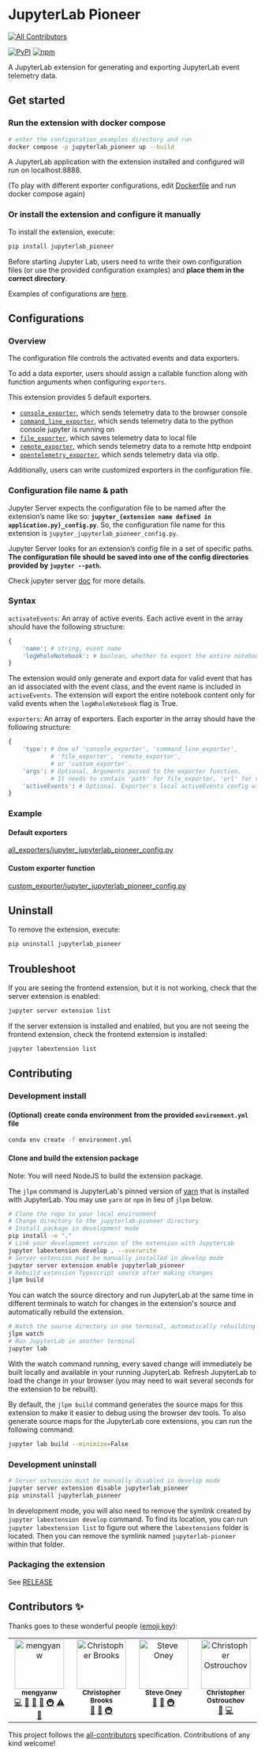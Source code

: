 # JupyterLab Pioneer
<!-- ALL-CONTRIBUTORS-BADGE:START - Do not remove or modify this section -->
[![All Contributors](https://img.shields.io/badge/all_contributors-4-orange.svg?style=flat-square)](#contributors-)
<!-- ALL-CONTRIBUTORS-BADGE:END -->

[![PyPI](https://img.shields.io/pypi/v/jupyterlab-pioneer.svg)](https://pypi.org/project/jupyterlab-pioneer)
[![npm](https://img.shields.io/npm/v/jupyterlab-pioneer.svg)](https://www.npmjs.com/package/jupyterlab-pioneer)

A JupyterLab extension for generating and exporting JupyterLab event telemetry data.

## Get started

### Run the extension with docker compose

```bash
# enter the configuration_examples directory and run
docker compose -p jupyterlab_pioneer up --build
```

A JupyterLab application with the extension installed and configured will run on localhost:8888.

(To play with different exporter configurations, edit [Dockerfile](https://github.com/educational-technology-collective/jupyterlab-pioneer/blob/main/configuration_examples/Dockerfile#L32-L36) and run docker compose again)

### Or install the extension and configure it manually

To install the extension, execute:

```bash
pip install jupyterlab_pioneer
```

Before starting Jupyter Lab, users need to write their own configuration files (or use the provided configuration examples) and **place them in the correct directory**.

Examples of configurations are [here](#configurations).

## Configurations

### Overview

The configuration file controls the activated events and data exporters.

To add a data exporter, users should assign a callable function along with function arguments when configuring `exporters`.

This extension provides 5 default exporters.

- [`console_exporter`](https://github.com/educational-technology-collective/jupyterlab-pioneer/blob/main/jupyterlab_pioneer/default_exporters.py#L22), which sends telemetry data to the browser console
- [`command_line_exporter`](https://github.com/educational-technology-collective/jupyterlab-pioneer/blob/main/jupyterlab_pioneer/default_exporters.py#L48), which sends telemetry data to the python console jupyter is running on
- [`file_exporter`](https://github.com/educational-technology-collective/jupyterlab-pioneer/blob/main/jupyterlab_pioneer/default_exporters.py#L76), which saves telemetry data to local file
- [`remote_exporter`](https://github.com/educational-technology-collective/jupyterlab-pioneer/blob/main/jupyterlab_pioneer/default_exporters.py#L106), which sends telemetry data to a remote http endpoint
- [`opentelemetry_exporter`](https://github.com/educational-technology-collective/jupyterlab-pioneer/blob/main/jupyterlab_pioneer/default_exporters.py#L162), which sends telemetry data via otlp.

Additionally, users can write customized exporters in the configuration file.

### Configuration file name & path

Jupyter Server expects the configuration file to be named after the extension’s name like so: **`jupyter_{extension name defined in application.py}_config.py`**. So, the configuration file name for this extension is `jupyter_jupyterlab_pioneer_config.py`.

Jupyter Server looks for an extension’s config file in a set of specific paths. **The configuration file should be saved into one of the config directories provided by `jupyter --path`.**

Check jupyter server [doc](https://jupyter-server.readthedocs.io/en/latest/operators/configuring-extensions.html) for more details.

### Syntax

`activateEvents`: An array of active events. Each active event in the array should have the following structure:

```python
{
    'name': # string, event name
    'logWholeNotebook': # boolean, whether to export the entire notebook content when event is triggered
}
```

The extension would only generate and export data for valid event that has an id associated with the event class, and the event name is included in `activeEvents`.
The extension will export the entire notebook content only for valid events when the `logWholeNotebook` flag is True.

`exporters`: An array of exporters. Each exporter in the array should have the following structure:

```python
{
    'type': # One of 'console_exporter', 'command_line_exporter',
            # 'file_exporter', 'remote_exporter',
            # or 'custom_exporter'.
    'args': # Optional. Arguments passed to the exporter function.
            # It needs to contain 'path' for file_exporter, 'url' for remote_exporter.
    'activeEvents': # Optional. Exporter's local activeEvents config will override global activeEvents config
}
```

### Example

#### Default exporters

[all_exporters/jupyter_jupyterlab_pioneer_config.py](https://github.com/educational-technology-collective/jupyterlab-pioneer/blob/main/configuration_examples/all_exporters/jupyter_jupyterlab_pioneer_config.py)

#### Custom exporter function

[custom_exporter/jupyter_jupyterlab_pioneer_config.py](https://github.com/educational-technology-collective/jupyterlab-pioneer/blob/main/configuration_examples/custom_exporter/jupyter_jupyterlab_pioneer_config.py)

## Uninstall

To remove the extension, execute:

```bash
pip uninstall jupyterlab_pioneer
```

## Troubleshoot

If you are seeing the frontend extension, but it is not working, check
that the server extension is enabled:

```bash
jupyter server extension list
```

If the server extension is installed and enabled, but you are not seeing
the frontend extension, check the frontend extension is installed:

```bash
jupyter labextension list
```

## Contributing

### Development install

#### (Optional) create conda environment from the provided `environment.yml` file

```bash
conda env create -f environment.yml
```

#### Clone and build the extension package

Note: You will need NodeJS to build the extension package.

The `jlpm` command is JupyterLab's pinned version of
[yarn](https://yarnpkg.com/) that is installed with JupyterLab. You may use
`yarn` or `npm` in lieu of `jlpm` below.

```bash
# Clone the repo to your local environment
# Change directory to the jupyterlab-pioneer directory
# Install package in development mode
pip install -e "."
# Link your development version of the extension with JupyterLab
jupyter labextension develop . --overwrite
# Server extension must be manually installed in develop mode
jupyter server extension enable jupyterlab_pioneer
# Rebuild extension Typescript source after making changes
jlpm build
```

You can watch the source directory and run JupyterLab at the same time in different terminals to watch for changes in the extension's source and automatically rebuild the extension.

```bash
# Watch the source directory in one terminal, automatically rebuilding when needed
jlpm watch
# Run JupyterLab in another terminal
jupyter lab
```

With the watch command running, every saved change will immediately be built locally and available in your running JupyterLab. Refresh JupyterLab to load the change in your browser (you may need to wait several seconds for the extension to be rebuilt).

By default, the `jlpm build` command generates the source maps for this extension to make it easier to debug using the browser dev tools. To also generate source maps for the JupyterLab core extensions, you can run the following command:

```bash
jupyter lab build --minimize=False
```

### Development uninstall

```bash
# Server extension must be manually disabled in develop mode
jupyter server extension disable jupyterlab_pioneer
pip uninstall jupyterlab_pioneer
```

In development mode, you will also need to remove the symlink created by `jupyter labextension develop`
command. To find its location, you can run `jupyter labextension list` to figure out where the `labextensions`
folder is located. Then you can remove the symlink named `jupyterlab-pioneer` within that folder.

### Packaging the extension

See [RELEASE](RELEASE.md)

## Contributors ✨

Thanks goes to these wonderful people ([emoji key](https://allcontributors.org/docs/en/emoji-key)):

<!-- ALL-CONTRIBUTORS-LIST:START - Do not remove or modify this section -->
<!-- prettier-ignore-start -->
<!-- markdownlint-disable -->
<table>
  <tbody>
    <tr>
      <td align="center" valign="top" width="14.28%"><a href="https://www.wumengyan.com/"><img src="https://avatars.githubusercontent.com/u/85606983?v=4?s=100" width="100px;" alt="mengyanw"/><br /><sub><b>mengyanw</b></sub></a><br /><a href="https://github.com/educational-technology-collective/jupyterlab-pioneer/commits?author=mengyanw" title="Code">💻</a> <a href="#ideas-mengyanw" title="Ideas, Planning, & Feedback">🤔</a> <a href="#maintenance-mengyanw" title="Maintenance">🚧</a> <a href="#projectManagement-mengyanw" title="Project Management">📆</a> <a href="#infra-mengyanw" title="Infrastructure (Hosting, Build-Tools, etc)">🚇</a> <a href="https://github.com/educational-technology-collective/jupyterlab-pioneer/commits?author=mengyanw" title="Tests">⚠️</a> <a href="https://github.com/educational-technology-collective/jupyterlab-pioneer/commits?author=mengyanw" title="Documentation">📖</a></td>
      <td align="center" valign="top" width="14.28%"><a href="http://christopherbrooks.ca"><img src="https://avatars.githubusercontent.com/u/1355641?v=4?s=100" width="100px;" alt="Christopher Brooks"/><br /><sub><b>Christopher Brooks</b></sub></a><br /><a href="#ideas-cab938" title="Ideas, Planning, & Feedback">🤔</a> <a href="#projectManagement-cab938" title="Project Management">📆</a> <a href="#infra-cab938" title="Infrastructure (Hosting, Build-Tools, etc)">🚇</a></td>
      <td align="center" valign="top" width="14.28%"><a href="http://from.so/Steve_Oney"><img src="https://avatars.githubusercontent.com/u/211262?v=4?s=100" width="100px;" alt="Steve Oney"/><br /><sub><b>Steve Oney</b></sub></a><br /><a href="#ideas-soney" title="Ideas, Planning, & Feedback">🤔</a> <a href="#projectManagement-soney" title="Project Management">📆</a> <a href="#infra-soney" title="Infrastructure (Hosting, Build-Tools, etc)">🚇</a></td>
      <td align="center" valign="top" width="14.28%"><a href="https://www.chrisostrouchov.com"><img src="https://avatars.githubusercontent.com/u/1740337?v=4?s=100" width="100px;" alt="Christopher Ostrouchov"/><br /><sub><b>Christopher Ostrouchov</b></sub></a><br /><a href="#ideas-costrouc" title="Ideas, Planning, & Feedback">🤔</a> <a href="https://github.com/educational-technology-collective/jupyterlab-pioneer/commits?author=costrouc" title="Code">💻</a></td>
    </tr>
  </tbody>
</table>

<!-- markdownlint-restore -->
<!-- prettier-ignore-end -->

<!-- ALL-CONTRIBUTORS-LIST:END -->

This project follows the [all-contributors](https://github.com/all-contributors/all-contributors) specification. Contributions of any kind welcome!